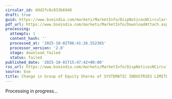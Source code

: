 ```yaml
---
circular_id: ddd2fc8c833b6948
draft: true
guid: https://www.bseindia.com/markets/MarketInfo/DispNoticesNCirculars.aspx?Noticeid={B996CF27-F6F9-448F-80AA-18C4F5BC5949}&noticeno=20251001-78&dt=10/01/2025&icount=78&totcount=83&flag=0
pdf_url: https://www.bseindia.com/markets/MarketInfo/DownloadAttach.aspx?id=20251001-78&attachedId=
processing:
  attempts: 1
  content_hash: ''
  processed_at: '2025-10-02T06:41:26.552365'
  processor_version: '2.0'
  stage: download_failed
  status: failed
published_date: '2025-10-01T15:47:42+00:00'
rss_url: https://www.bseindia.com/markets/MarketInfo/DispNoticesNCirculars.aspx?Noticeid={B996CF27-F6F9-448F-80AA-18C4F5BC5949}&noticeno=20251001-78&dt=10/01/2025&icount=78&totcount=83&flag=0
source: bse
title: Change in Group of Equity Shares of SYSTEMATIC INDUSTRIES LIMITED
---
```


Processing in progress...